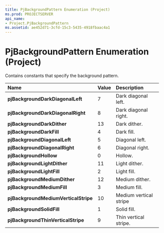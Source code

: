 ```yaml
---
title: PjBackgroundPattern Enumeration (Project)
ms.prod: PROJECTSERVER
api_name:
- Project.PjBackgroundPattern
ms.assetid: ae452d71-3cfd-15c3-5435-4918fbaac4a1
---
```



# PjBackgroundPattern Enumeration (Project)

Contains constants that specify the background pattern.



|**Name**|**Value**|**Description**|
|:-----|:-----|:-----|
|**pjBackgroundDarkDiagonalLeft**|7|Dark diagonal left.|
|**pjBackgroundDarkDiagonalRight**|8|Dark diagonal right.|
|**pjBackgroundDarkDither**|13|Dark dither.|
|**pjBackgroundDarkFill**|4|Dark fill.|
|**pjBackgroundDiagonalLeft**|5|Diagonal left.|
|**pjBackgroundDiagonalRight**|6|Diagonal right.|
|**pjBackgroundHollow**|0|Hollow.|
|**pjBackgroundLightDither**|11|Light dither.|
|**pjBackgroundLightFill**|2|Light fill.|
|**pjBackgroundMediumDither**|12|Medium dither.|
|**pjBackgroundMediumFill**|3|Medium fill.|
|**pjBackgroundMediumVerticalStripe**|10|Medium vertical stripe|
|**pjBackgroundSolidFill**|1|Solid fill.|
|**pjBackgroundThinVerticalStripe**|9|Thin vertical stripe.|

